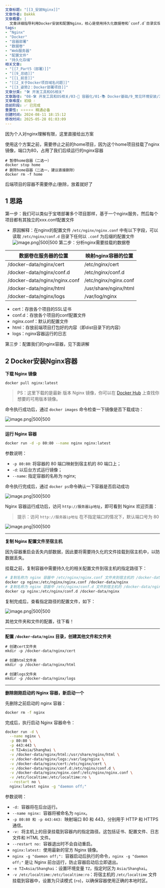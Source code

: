 ```yaml
---
文章标题: "[[3_安装Nginx]]" 
文章作者: Dakkk
文章概要: |
  文章详细指导利用Docker安装和配置Nginx，核心是使用持久化数据卷和`conf.d`目录实现多项目管理。提供了从拉取镜像、初次运行、复制配置到宿主机，到最终启动带完整数据卷和端口映射Nginx容器的完整操作。
tags:
- "Nginx"
- "Docker"
- "容器部署"
- "数据卷"
- "Web服务器"
- "配置文件"
- "持久化存储"
相关文章:
- "[[7_Part5（部署）]]"
- "[[9_总结]]"
- "[[1_前言]]"
- "[[2_关于Docker项目域名问题]]"
- "[[3_姿势2：Docker部署项目]]"
文章分类: "🛠️ 开发工具和OS相关"
文章路径: "08-🛠️ 开发工具和OS相关/03-🐋 容器化/01-📚 Docker基础/9_常见环境安装/3_安装Nginx.md"
文章难度: 初级 💧
目前阶段: ✅ 已完成
重要性: ⭐⭐⭐⭐⭐ 精通必备
创建时间: 2024-08-11 18:15:12
修改时间: 2025-05-28 01:03:09
---
```



因为个人对nginx理解有限，这里直接给出方案

使用这个方案之前，需要停止之前的home项目，因为这个home项目挂载了nginx镜像，端口为80，占用了我们后续运行的nginx容器
```shell
# 暂停home容器（二选一）
docker stop home
# 删除home容器（二选一，建议直接删除）
docker rm -f home
```

后端项目的容器不需要停止/删除，放着就好了
## 1 思路

第一步：我们可以类似于宝塔部署多个项目那样，基于一个nginx服务，然后每个项目都有其独立的xxx.conf配置文件
- 原因解释：在nginx的配置文件 `/etc/nginx/nginx.conf` 中有以下字段，可以读取 `/etc/nginx/conf.d` 目录下任何以 `.conf` 为后缀的配置文件
  ![image.png|500|500](https://my-obsidian-image.oss-cn-guangzhou.aliyuncs.com/2024/05/bfa15e479afc8e943a417a402741e65f.png)
第二步：分析nginx需要挂载的数据卷


| 数据卷在服务器的位置                    | 映射nginx容器的位置          |
| ----------------------------- | --------------------- |
| /docker-data/nginx/cert       | /etc/nginx/cert       |
| /docker-data/nginx/conf.d     | /etc/nginx/conf.d     |
| /docker-data/nginx/nginx.conf | /etc/nginx/nginx.conf |
| /docker-data/nginx/html       | /usr/share/nginx/html |
| /docker-data/nginx/logs       | /var/log/nginx        |

- cert：存放各个项目的SSL证书
- conf.d：存放各个项目的conf配置文件
- nginx.conf：默认的配置文件
- html：存放前端项目打包好的内容（即dist目录下的内容）
- logs：nginx容器运行的日志

第三步：配置我们的nginx容器，见下面讲解
## 2 Docker安装Nginx容器

**下载 Nginx 镜像**

```shell
docker pull nginx:latest
```

> PS：这里下载的是最新 版本 Nginx 镜像，你可以在 [Docker Hub](https://hub.docker.com/ "Docker Hub") 上查找你想要的可用版本镜像。

命令执行成功后，通过 `docker images` 命令检查一下镜像是否下载成功：

![image.png|500|500](https://my-obsidian-image.oss-cn-guangzhou.aliyuncs.com/2024/05/3c0ba14efd643dd071c081a9abf19d9f.png)

---

**运行 Nginx 容器**

```bash
docker run -d -p 80:80 --name nginx nginx:latest
```

参数说明：
- `-p 80:80`: 将容器的 80 端口映射到宿主机的 80 端口上；
- `-d`: 以后台方式运行镜像；
- `--name`: 指定容器的名称为 nginx;

命令执行完成后，通过 `docker ps`命令确认一下容器是否启动成功

![image.png|500|500](https://my-obsidian-image.oss-cn-guangzhou.aliyuncs.com/2024/05/6b5a62276e3f2e8fed43356e6071e207.png)

Nginx 容器运行成功后，访问 `http://服务器ip地址`，即可看到 Nginx 欢迎页面：

> 提示：访问 `http://服务器ip地址` 在不指定端口的情况下，默认端口号为 80

![image.png|500|500](https://my-obsidian-image.oss-cn-guangzhou.aliyuncs.com/2024/05/a65a5bf1270f85b5c53224059eced27e.png)

---

**复制 Nginx 配置文件至宿主机**

因为容器重启会丢失内部数据，因此要将需要持久化的文件挂载到宿主机中，以防数据丢失。

挂载之前，复制容器中需要持久化的相关配置文件到宿主机的指定路径下：

```bash
# 复制名称为 nginx 容器中 /etc/nginx/nginx.conf 文件夹到宿主机的 /docker-data/nginx 路径下，宿主机的持久化目录根据你的需要自定义路径
docker cp nginx:/etc/nginx/nginx.conf /docker-data/nginx
# 复制名称为 nginx 容器中 /etc/nginx/conf.d 文件到宿主机的 /docker-data/nginx 路径下
docker cp nginx:/etc/nginx/conf.d /docker-data/nginx
```

复制完成后，查看指定路径的配置文件，如下：

![image.png|500|500](https://my-obsidian-image.oss-cn-guangzhou.aliyuncs.com/2024/05/199edd1c91d1977df9d458fba13a5881.png)

其他文件夹和文件的配置，往下看！

---

**配置 `/docker-data/nginx` 目录，创建其他文件和文件夹**

```shell
# 创建cert文件夹
mkdir -p /docker-data/nginx/cert

# 创建html文件夹
mkdir -p /docker-data/nginx/html

# 创建logs文件夹
mkdir -p /docker-data/nginx/logs
```

---

**删除刚刚启动的 Nginx 容器，新启动一个**

先删除之前启动的 nginx 容器：

```bash
docker rm -f nginx
```

完成后，执行启动 Nginx 容器命令：

```bash
docker run -d \
  --name nginx \
  -p 80:80 \
  -p 443:443 \
  -e TZ=Asia/Shanghai \
  -v /docker-data/nginx/html:/usr/share/nginx/html \
  -v /docker-data/nginx/logs:/var/log/nginx \
  -v /docker-data/nginx/cert:/etc/nginx/cert \
  -v /docker-data/nginx/conf.d:/etc/nginx/conf.d \
  -v /docker-data/nginx/nginx.conf:/etc/nginx/nginx.conf \
  -v /etc/localtime:/etc/localtime:ro \
  --restart no \
  nginx:latest nginx -g "daemon off;"


```

参数说明：
- `-d: `容器将在后台运行。
- `--name nginx: `容器将被命名为 `nginx`。
- `-p 80:80 和 -p 443:443: `映射端口 80 和 443，分别用于 HTTP 和 HTTPS 通信。
- `-v: `将主机上的目录挂载到容器内的指定路径。这包括证书、配置文件、日志文件和 HTML 文件。
- `--restart no: `容器退出时不会自动重启。
- `nginx:latest: `使用最新的官方 Nginx 镜像。
- `nginx -g "daemon off;": `容器启动后执行的命令，`nginx -g "daemon off;"` 是让 Nginx 前台运行，防止容器启动后立即退出。
- `-e TZ=Asia/Shanghai`：设置环境变量 `TZ`，指定时区为 `Asia/Shanghai`。
- `-v /etc/localtime:/etc/localtime:ro`：将宿主机的 `/etc/localtime` 文件挂载到容器中，设置为只读模式 (`ro`)，以确保容器使用正确的本地时区。